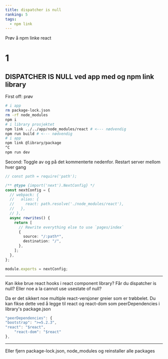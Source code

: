 ```yaml
---
title: dispatcher is null
ranking: 5
tags:
  - npm link
---
```


Prøv å npm linke react

# 1

## DISPATCHER IS NULL ved app med og npm link library 


First off: prøv

```sh
# i app
rm package-lock.json
rm -rf node_modules
npm i
# i library prosjektet
npm link ../../app/node_modules/react # <--- nødvendig
npm run build # <--- nødvendig
# i app
npm link @library/package
^C
npm run dev
```

Second: Toggle av og på det kommenterte nedenfor. Restart server mellom hver gang

```ts
// const path = require('path');

/** @type {import('next').NextConfig} */
const nextConfig = {
  // webpack: {
  //   alias: {
  //     react: path.resolve('./node_modules/react'),
  //   },
  // },
  async rewrites() {
    return [
      // Rewrite everything else to use `pages/index`
      {
        source: "/:path*",
        destination: "/",
      },
    ];
  },
};

module.exports = nextConfig;
```

----------------------------

Kan ikke brue react hooks i react component library?
Får du dispatcher is null? Eller noe a la cannot use usestate of null?

Da er det sikkert noe multiple react-versjoner greier som er trøbbelet.
Du kan fikse dette ved å legge til react og react-dom som peerDependencies i library's package.json

````js
"peerDependencies": {
"bootstrap": ">=5.2.3",
"react": "$react",
    "react-dom": "$react"
},
````

---

Eller fjern package-lock.json, node_modules og reinstaller alle packages
